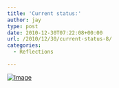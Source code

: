 ```yaml
---
title: 'Current status:'
author: jay
type: post
date: 2010-12-30T07:22:08+00:00
url: /2010/12/30/current-status-8/
categories:
  - Reflections

---
```

[![Image][1]][2]

 [1]: http://sysadminrambles.files.wordpress.com/2010/12/image-scaled10001.jpg?w=224
 [2]: http://sysadminrambles.files.wordpress.com/2010/12/image-scaled10001.jpg